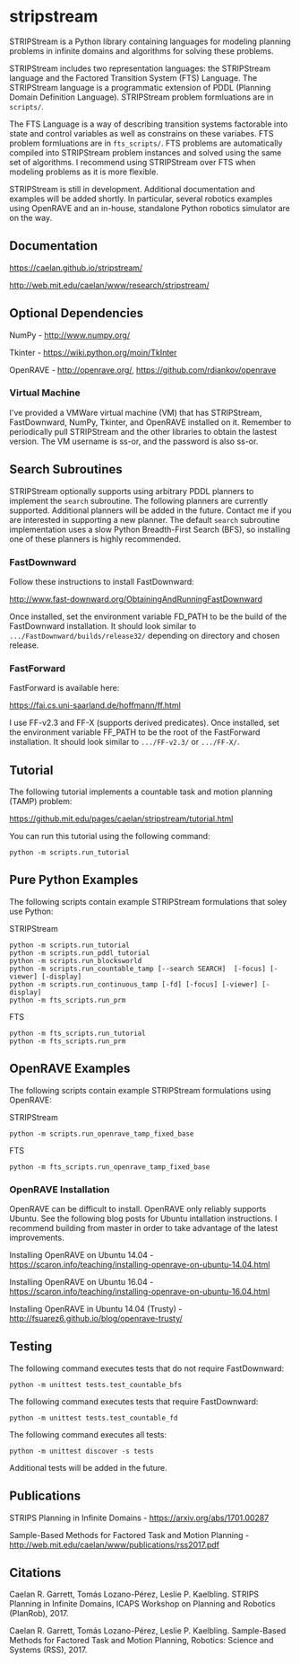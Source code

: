 # stripstream

STRIPStream is a Python library containing languages for modeling planning problems in infinite domains and algorithms for solving these problems. 

STRIPStream includes two representation languages: the STRIPStream language and the Factored Transition System (FTS) Language. The STRIPStream language is a programmatic extension of PDDL (Planning Domain Definition Language). STRIPStream problem formluations are in ```scripts/```. 

The FTS Language is a way of describing transition systems factorable into state and control variables as well as constrains on these variabes. FTS problem formluations are in ```fts_scripts/```. FTS problems are automatically compiled into STRIPStream problem instances and solved using the same set of algorithms. I recommend using STRIPStream over FTS when modeling problems as it is more flexible. 

STRIPStream is still in development. Additional documentation and examples will be added shortly. In particular, several robotics examples using OpenRAVE and an in-house, standalone Python robotics simulator are on the way.

## Documentation

https://caelan.github.io/stripstream/

http://web.mit.edu/caelan/www/research/stripstream/

## Optional Dependencies

NumPy - http://www.numpy.org/

Tkinter - https://wiki.python.org/moin/TkInter

OpenRAVE - http://openrave.org/, https://github.com/rdiankov/openrave

### Virtual Machine

I've provided a VMWare virtual machine (VM) that has STRIPStream, FastDownward, NumPy, Tkinter, and OpenRAVE installed on it. Remember to periodically pull STRIPStream and the other libraries to obtain the lastest version. The VM username is ss-or, and the password is also ss-or. 

## Search Subroutines

STRIPStream optionally supports using arbitrary PDDL planners to implement the ```search``` subroutine. The following planners are currently supported. Additional planners will be added in the future. Contact me if you are interested in supporting a new planner. The default ```search``` subroutine implementation uses a slow Python Breadth-First Search (BFS), so installing one of these planners is highly recommended.

### FastDownward

Follow these instructions to install FastDownward: 

http://www.fast-downward.org/ObtainingAndRunningFastDownward

Once installed, set the environment variable FD_PATH to be the build of the FastDownward installation.
It should look similar to ```.../FastDownward/builds/release32/``` depending on directory and chosen release.

### FastForward

FastForward is available here:

https://fai.cs.uni-saarland.de/hoffmann/ff.html

I use FF-v2.3 and FF-X (supports derived predicates). Once installed, set the environment variable FF_PATH to be the root of the FastForward installation.
It should look similar to ```.../FF-v2.3/``` or ```.../FF-X/```.

## Tutorial

The following tutorial implements a countable task and motion planning (TAMP) problem:

https://github.mit.edu/pages/caelan/stripstream/tutorial.html

You can run this tutorial using the following command:

```python -m scripts.run_tutorial```

## Pure Python Examples

The following scripts contain example STRIPStream formulations that soley use Python:

STRIPStream
```
python -m scripts.run_tutorial
python -m scripts.run_pddl_tutorial
python -m scripts.run_blocksworld
python -m scripts.run_countable_tamp [--search SEARCH]  [-focus] [-viewer] [-display]
python -m scripts.run_continuous_tamp [-fd] [-focus] [-viewer] [-display]
python -m fts_scripts.run_prm
```

FTS
```
python -m fts_scripts.run_tutorial
python -m fts_scripts.run_prm
```

## OpenRAVE Examples

The following scripts contain example STRIPStream formulations using OpenRAVE:

STRIPStream
```
python -m scripts.run_openrave_tamp_fixed_base
```

FTS
```
python -m fts_scripts.run_openrave_tamp_fixed_base
```

### OpenRAVE Installation

OpenRAVE can be difficult to install. OpenRAVE only reliably supports Ubuntu. See the following blog posts for Ubuntu intallation instructions. I recommend building from master in order to take advantage of the latest improvements.

Installing OpenRAVE on Ubuntu 14.04 - https://scaron.info/teaching/installing-openrave-on-ubuntu-14.04.html

Installing OpenRAVE on Ubuntu 16.04 - https://scaron.info/teaching/installing-openrave-on-ubuntu-16.04.html

Installing OpenRAVE in Ubuntu 14.04 (Trusty) - http://fsuarez6.github.io/blog/openrave-trusty/

## Testing

The following command executes tests that do not require FastDownward:

```python -m unittest tests.test_countable_bfs```

The following command executes tests that require FastDownward:

```python -m unittest tests.test_countable_fd```

The following command executes all tests:

```python -m unittest discover -s tests```

Additional tests will be added in the future.

## Publications

STRIPS Planning in Infinite Domains - https://arxiv.org/abs/1701.00287

Sample-Based Methods for Factored Task and Motion Planning - http://web.mit.edu/caelan/www/publications/rss2017.pdf

## Citations

Caelan R. Garrett, Tomás Lozano-Pérez, Leslie P. Kaelbling. STRIPS Planning in Infinite Domains, ICAPS Workshop on Planning and Robotics (PlanRob), 2017.

Caelan R. Garrett, Tomás Lozano-Pérez, Leslie P. Kaelbling. Sample-Based Methods for Factored Task and Motion Planning, Robotics: Science and Systems (RSS), 2017.

